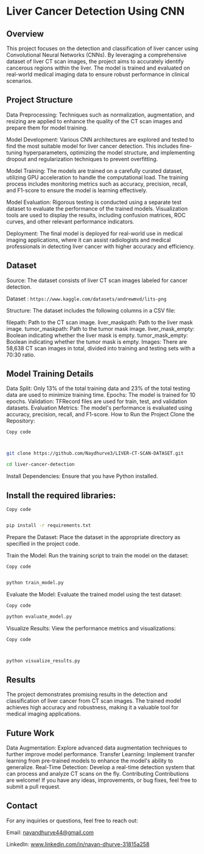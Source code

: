 # Liver Cancer Detection Using CNN
## Overview
This project focuses on the detection and classification of liver cancer using Convolutional Neural Networks (CNNs). By leveraging a comprehensive dataset of liver CT scan images, the project aims to accurately identify cancerous regions within the liver. The model is trained and evaluated on real-world medical imaging data to ensure robust performance in clinical scenarios.

## Project Structure
Data Preprocessing: Techniques such as normalization, augmentation, and resizing are applied to enhance the quality of the CT scan images and prepare them for model training.

Model Development: Various CNN architectures are explored and tested to find the most suitable model for liver cancer detection. This includes fine-tuning hyperparameters, optimizing the model structure, and implementing dropout and regularization techniques to prevent overfitting.

Model Training: The models are trained on a carefully curated dataset, utilizing GPU acceleration to handle the computational load. The training process includes monitoring metrics such as accuracy, precision, recall, and F1-score to ensure the model is learning effectively.

Model Evaluation: Rigorous testing is conducted using a separate test dataset to evaluate the performance of the trained models. Visualization tools are used to display the results, including confusion matrices, ROC curves, and other relevant performance indicators.

Deployment: The final model is deployed for real-world use in medical imaging applications, where it can assist radiologists and medical professionals in detecting liver cancer with higher accuracy and efficiency.

## Dataset
Source: The dataset consists of liver CT scan images labeled for cancer detection.

Dataset : `https://www.kaggle.com/datasets/andrewmvd/lits-png`

Structure: The dataset includes the following columns in a CSV file:

filepath: Path to the CT scan image.
liver_maskpath: Path to the liver mask image.
tumor_maskpath: Path to the tumor mask image.
liver_mask_empty: Boolean indicating whether the liver mask is empty.
tumor_mask_empty: Boolean indicating whether the tumor mask is empty.
Images: There are 58,638 CT scan images in total, divided into training and testing sets with a 70:30 ratio.

## Model Training Details
Data Split: Only 13% of the total training data and 23% of the total testing data are used to minimize training time.
Epochs: The model is trained for 10 epochs.
Validation: TFRecord files are used for train, test, and validation datasets.
Evaluation Metrics: The model's performance is evaluated using accuracy, precision, recall, and F1-score.
How to Run the Project
Clone the Repository:

`Copy code`
```bash


git clone https://github.com/Naydhurve3/LIVER-CT-SCAN-DATASET.git

cd liver-cancer-detection
```
Install Dependencies: Ensure that you have Python installed.
 ## Install the required libraries:

`Copy code`
```bash

pip install -r requirements.txt
```
Prepare the Dataset: Place the dataset in the appropriate directory as specified in the project code.

Train the Model: Run the training script to train the model on the dataset:

`Copy code`
```bash

python train_model.py
```
Evaluate the Model: Evaluate the trained model using the test dataset:

```bash
Copy code

python evaluate_model.py
```
Visualize Results: View the performance metrics and visualizations:

`Copy code`
```bash


python visualize_results.py
```
## Results
The project demonstrates promising results in the detection and classification of liver cancer from CT scan images. The trained model achieves high accuracy and robustness, making it a valuable tool for medical imaging applications.

## Future Work
Data Augmentation: Explore advanced data augmentation techniques to further improve model performance.
Transfer Learning: Implement transfer learning from pre-trained models to enhance the model's ability to generalize.
Real-Time Detection: Develop a real-time detection system that can process and analyze CT scans on the fly.
Contributing
Contributions are welcome! If you have any ideas, improvements, or bug fixes, feel free to submit a pull request.

## Contact
For any inquiries or questions, feel free to reach out:

Email: nayandhurve44@gmail.com

LinkedIn: www.linkedin.com/in/nayan-dhurve-31815a258
